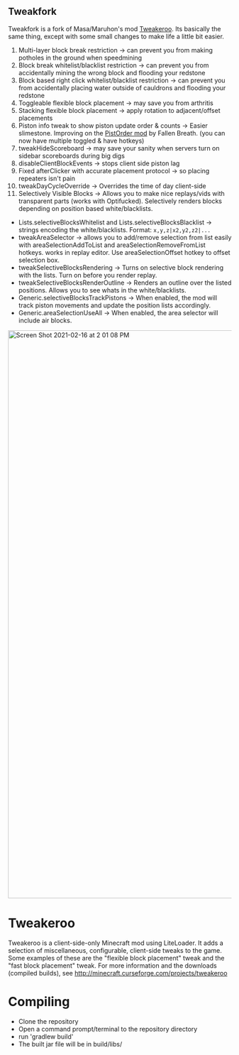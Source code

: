 ## Tweakfork
Tweakfork is a fork of Masa/Maruhon's mod [Tweakeroo](https://github.com/maruohon/tweakeroo). Its basically the same thing, except with some small changes to make life a little bit easier. 

1. Multi-layer block break restriction -> can prevent you from making potholes in the ground when speedmining
2. Block break whitelist/blacklist restriction -> can prevent you from accidentally mining the wrong block and flooding your redstone
3. Block based right click whitelist/blacklist restriction -> can prevent you from accidentally placing water outside of cauldrons and flooding your redstone
4. Toggleable flexible block placement -> may save you from arthritis
5. Stacking flexible block placement -> apply rotation to adjacent/offset placements
6. Piston info tweak to show piston update order & counts -> Easier slimestone. Improving on the [PistOrder mod](https://github.com/Fallen-Breath/pistorder) by Fallen Breath. (you can now have multiple toggled & have hotkeys)
7. tweakHideScoreboard -> may save your sanity when servers turn on sidebar scoreboards during big digs
8. disableClientBlockEvents -> stops client side piston lag
9. Fixed afterClicker with accurate placement protocol -> so placing repeaters isn't pain
10. tweakDayCycleOverride -> Overrides the time of day client-side
11. Selectively Visible Blocks -> Allows you to make nice replays/vids with transparent parts (works with Optifucked). Selectively renders blocks depending on position based white/blacklists.
  - Lists.selectiveBlocksWhitelist and Lists.selectiveBlocksBlacklist -> strings encoding the white/blacklists. Format: `x,y,z|x2,y2,z2|...`
  - tweakAreaSelector -> allows you to add/remove selection from list easily with areaSelectionAddToList and areaSelectionRemoveFromList hotkeys. works in replay editor. Use areaSelectionOffset hotkey to offset selection box.
  - tweakSelectiveBlocksRendering -> Turns on selective block rendering with the lists. Turn on before you render replay.
  - tweakSelectiveBlocksRenderOutline -> Renders an outline over the listed positions. Allows you to see whats in the white/blacklists.
  - Generic.selectiveBlocksTrackPistons -> When enabled, the mod will track piston movements and update the position lists accordingly.
  - Generic.areaSelectionUseAll -> When enabled, the area selector will include air blocks.

<img width="1280" alt="Screen Shot 2021-02-16 at 2 01 08 PM" src="https://user-images.githubusercontent.com/13282284/108109105-7742c280-705f-11eb-81cf-b5341ca740c3.png">

Tweakeroo
==============
Tweakeroo is a client-side-only Minecraft mod using LiteLoader.
It adds a selection of miscellaneous, configurable, client-side tweaks to the game.
Some examples of these are the "flexible block placement" tweak and the "fast block placement" tweak.
For more information and the downloads (compiled builds), see http://minecraft.curseforge.com/projects/tweakeroo

Compiling
=========
* Clone the repository
* Open a command prompt/terminal to the repository directory
* run 'gradlew build'
* The built jar file will be in build/libs/
